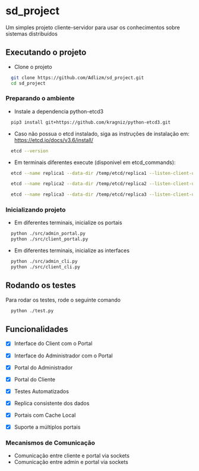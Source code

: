 # sd_project
Um simples projeto cliente-servidor para usar os conhecimentos sobre sistemas distribuídos

## Executando o projeto
- Clone o projeto
```bash
  git clone https://github.com/Adlizm/sd_project.git
  cd sd_project
```

### Preparando o ambiente

- Instale a dependencia python-etcd3
```bash
  pip3 install git+https://github.com/kragniz/python-etcd3.git
```

- Caso não possua o etcd instalado, siga as instruções de instalação em:
  https://etcd.io/docs/v3.6/install/
```bash
  etcd --version
```

- Em terminais diferentes execute (disponivel em etcd_commands):
```bash
  etcd --name replica1 --data-dir /temp/etcd/replica1 --listen-client-urls http://localhost:12379 --advertise-client-urls http://localhost:12379 --listen-peer-urls http://localhost:12380 --initial-advertise-peer-urls http://localhost:12380 --initial-cluster replica1=http://localhost:12380,replica2=http://localhost:22380,replica3=http://localhost:32380 --initial-cluster-token tkn --initial-cluster-state new
```
```bash
  etcd --name replica2 --data-dir /temp/etcd/replica2 --listen-client-urls http://localhost:22379 --advertise-client-urls http://localhost:22379 --listen-peer-urls http://localhost:22380 --initial-advertise-peer-urls http://localhost:22380 --initial-cluster replica1=http://localhost:12380,replica2=http://localhost:22380,replica3=http://localhost:32380 --initial-cluster-token tkn --initial-cluster-state new
```
```bash
  etcd --name replica3 --data-dir /temp/etcd/replica3 --listen-client-urls http://localhost:32379 --advertise-client-urls http://localhost:32379 --listen-peer-urls http://localhost:32380 --initial-advertise-peer-urls http://localhost:32380 --initial-cluster replica1=http://localhost:12380,replica2=http://localhost:22380,replica3=http://localhost:32380 --initial-cluster-token tkn --initial-cluster-state new
```

### Inicializando projeto

- Em diferentes terminais, inicialize os portais
```bash
  python ./src/admin_portal.py
  python ./src/client_portal.py
```

- Em diferentes terminais, inicialize as interfaces
```bash
  python ./src/admin_cli.py
  python ./src/client_cli.py
```
## Rodando os testes

Para rodar os testes, rode o seguinte comando

```bash
  python ./test.py
```

## Funcionalidades

- [x] Interface do Client com o Portal
- [x] Interface do Administrador com o Portal
- [x] Portal do Administrador
- [x] Portal do Cliente

- [x] Testes Automatizados
- [x] Replica consistente dos dados
- [x] Portais com Cache Local
- [x] Suporte a múltiplos portais 

### Mecanismos de Comunicação
- Comunicação entre cliente e portal via sockets
- Comunicação entre admin e portal via sockets

